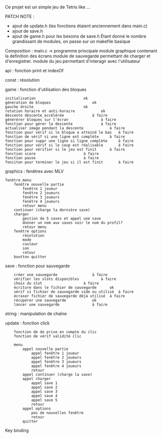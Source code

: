 Ce projet est un simple jeu de Tetris like ...

PATCH NOTE :
+ ajout de update.h (les fonctions étaient anciennement dans main.c)
+ ajout de save.h
+ ajout de game.h pour les besoins de save.h
Étant donné le nombre grandissant de modules, on passe sur un makefile basique


Composition :
main.c -> programme principale
module graphique contenant la definition des écrans
module de sauvegarde permettant de charger et d'enregistrer.
module du jeu permettant d'interagir avec l'utilisateur


api : fonction print et indexOf

const : résolution

game : fonction d'utilisation des bloques

	initialisation						ok
	génération de bloques					ok
	gauche droite						ok
	rotation horaire et anti-horaire			ok
	déscente déscente_accélérée				à faire
	générérer bloques sur l'écran				à faire
	fonction pour gérer la descente				à faire
	actualiser image pendant la descente			à faire
	fonction pour vérif si le bloque a atteind le bas	à faire
	fonction de vérif si une ligne est complète		à faire
	fonction pour suppr une ligne si ligne complète		à faire
	fonction pour vérif si le coup est réalisable		à faire
	fonction pour vérifier si le jeu est finit		à faire
	fonction score						à faire
	fonction pause						à faire
	fonciton pour terminer le jeu si il est finit		à faire
    
graphics : fenêtres avec MLV

	fenêtre menu
		fenêtre nouvelle partie
			fenêtre 1 joueur
			fenêtre 2 joueurs
			fenêtre 3 joueurs
			fenêtre 4 joueurs
			retour menu
		continuer (charge la dernière save)
		charger
			gestion de 5 saves et appel une save
			donner un nom aux saves voir le nom du profil?
			retour menu
		fenêtre options
			résolution
			mode
			couleur
			son
			retour
		boutton quitter

save : fonction pour sauvegarde

		créer une sauvegarde				à faire
		vérifier les slots disponibles			à faire
		choix du slot					à faire
		écriture dans le fichier de sauvegarde		ok
		vérif si fichier de sauvegarde vide ou utilisé	à faire
		écraser fichier de sauvegarde déjà utilisé	à faire
		récupérer une sauvegarde			ok
		lancer une sauvegarde				à faire

string : manipulation de chaîne

update : fonction click

		fonction de de prise en compte du clic
		fonction de vérif validité clic
		
		menu
			appel nouvelle partie
				appel fenêtre 1 joueur
				appel fenêtre 2 joueurs
				appel fenêtre 3 joueurs
				appel fenêtre 4 joueurs
				retour
			appel continuer (charge la save)
			appel charger
				appel save 1
				appel save 2
				appel save 3
				appel save 4
				appel save 5
				retour
			appel options
				pas de nouvelles fenêtre
				retour
			quitter

Key binding